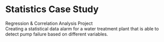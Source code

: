 # Statistics Case Study <br />
Regression &amp; Correlation Analysis Project <br />
Creating a statistical data alarm for a water treatment plant that is able to detect pump failure based on different variables. 
